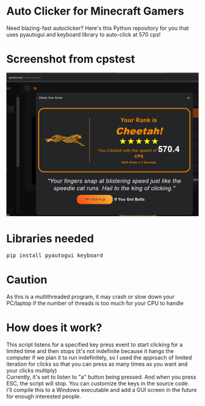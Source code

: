 # Auto Clicker for Minecraft Gamers
Need blazing-fast autoclicker? Here's this Python repository for you that uses pyautogui and keyboard library to auto-click at 570 cps!

# Screenshot from cpstest
<img src="https://raw.githubusercontent.com/TufayelLUS/auto-clicker-for-minecraft-gamers/refs/heads/main/cps.png"> 

# Libraries needed
<pre>pip install pyautogui keyboard</pre>

# Caution
As this is a multithreaded program, it may crash or slow down your PC/laptop if the number of threads is too much for your CPU to handle

# How does it work?
This script listens for a specified key press event to start clicking for a limited time and then stops (it's not indefinite because it hangs the computer if we plan it to run indefinitely, so I used the approach of limited iteration for clicks so that you can press as many times as you want and your clicks multiply)<br>
Currently, it's set to listen to "a" button being pressed. And when you press ESC, the script will stop. You can customize the keys in the source code.<br>
I'll compile this to a Windows executable and add a GUI screen in the future for enough interested people. 
